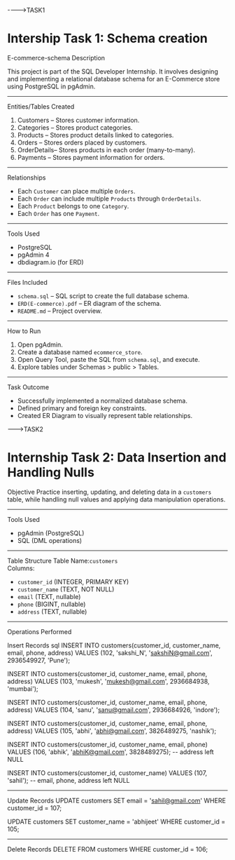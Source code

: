 ---->TASK1 
# Intership Task 1: Schema creation
 E-commerce-schema
 Description

This project is part of the SQL Developer Internship. It involves designing and implementing a relational database schema for an E-Commerce store using PostgreSQL in pgAdmin.

---

 Entities/Tables Created

1. Customers – Stores customer information.
2. Categories – Stores product categories.
3. Products – Stores product details linked to categories.
4. Orders – Stores orders placed by customers.
5. OrderDetails– Stores products in each order (many-to-many).
6. Payments – Stores payment information for orders.

---
Relationships

- Each `Customer` can place multiple `Orders`.
- Each `Order` can include multiple `Products` through `OrderDetails`.
- Each `Product` belongs to one `Category`.
- Each `Order` has one `Payment`.

---

Tools Used

- PostgreSQL
- pgAdmin 4
- dbdiagram.io (for ERD)

---

 Files Included

- `schema.sql` – SQL script to create the full database schema.
- `ERD(E-commerce).pdf` – ER diagram of the schema.
- `README.md` – Project overview.

---

How to Run

1. Open pgAdmin.
2. Create a database named `ecommerce_store`.
3. Open Query Tool, paste the SQL from `schema.sql`, and execute.
4. Explore tables under Schemas > public > Tables.

---

 Task Outcome

- Successfully implemented a normalized database schema.
- Defined primary and foreign key constraints.
- Created ER Diagram to visually represent table relationships.


--->TASK2
# Internship Task 2: Data Insertion and Handling Nulls

 Objective
Practice inserting, updating, and deleting data in a `customers` table, while handling null values and applying data manipulation operations.

---

 Tools Used
- pgAdmin (PostgreSQL)
- SQL (DML operations)

---

Table Structure
Table Name:`customers`  
Columns:
- `customer_id` (INTEGER, PRIMARY KEY)
- `customer_name` (TEXT, NOT NULL)
- `email` (TEXT, nullable)
- `phone` (BIGINT, nullable)
- `address` (TEXT, nullable)

---

Operations Performed

 Insert Records
sql
INSERT INTO customers(customer_id, customer_name, email, phone, address)
VALUES (102, 'sakshi_N', 'sakshiN@gmail.com', 2936549927, 'Pune');

INSERT INTO customers(customer_id, customer_name, email, phone, address)
VALUES (103, 'mukesh', 'mukesh@gmail.com', 2936684938, 'mumbai');

INSERT INTO customers(customer_id, customer_name, email, phone, address)
VALUES (104, 'sanu', 'sanu@gmail.com', 2936684926, 'indore');

INSERT INTO customers(customer_id, customer_name, email, phone, address)
VALUES (105, 'abhi', 'abhi@gmail.com', 3826489275, 'nashik');

INSERT INTO customers(customer_id, customer_name, email, phone)
VALUES (106, 'abhik', 'abhiK@gmail.com', 3828489275); -- address left NULL

INSERT INTO customers(customer_id, customer_name)
VALUES (107, 'sahil'); -- email, phone, address left NULL

---
Update Records
UPDATE customers
SET email = 'sahil@gmail.com'
WHERE customer_id = 107;

UPDATE customers
SET customer_name = 'abhijeet'
WHERE customer_id = 105;

---
Delete Records
DELETE FROM customers
WHERE customer_id = 106;
